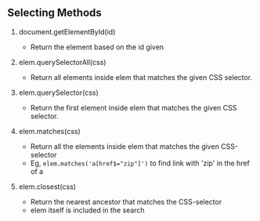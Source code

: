 ## Selecting Methods

1. document.getElementById(id)
   - Return the element based on the id given

2. elem.querySelectorAll(css)
   - Return all elements inside elem that matches the given CSS selector.

3. elem.querySelector(css)
   - Return the first element inside elem that matches the given CSS selector.

4. elem.matches(css)
   - Return all the elements inside elem that matches the given CSS-selector
   - Eg, `elem.matches('a[href$="zip"]')` to find link with 'zip' in the href of a

5. elem.closest(css)
   - Return the nearest ancestor that matches the CSS-selector
   - elem itself is included in the search
